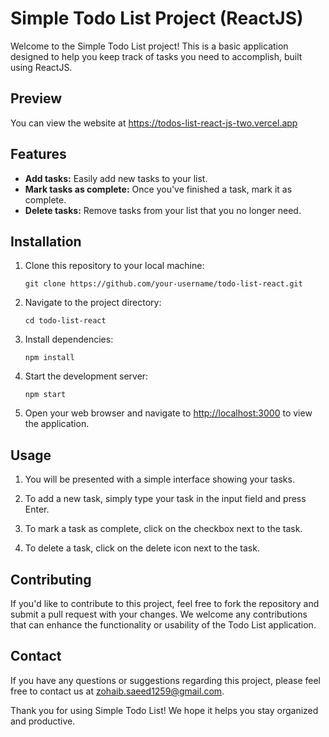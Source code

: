 # Simple Todo List Project (ReactJS)

Welcome to the Simple Todo List project! This is a basic application designed to help you keep track of tasks you need to accomplish, built using ReactJS.

## Preview
You can view the website at https://todos-list-react-js-two.vercel.app

## Features

- **Add tasks:** Easily add new tasks to your list.
- **Mark tasks as complete:** Once you've finished a task, mark it as complete.
- **Delete tasks:** Remove tasks from your list that you no longer need.

## Installation

1. Clone this repository to your local machine:

   ```
   git clone https://github.com/your-username/todo-list-react.git
   ```

2. Navigate to the project directory:

   ```
   cd todo-list-react
   ```

3. Install dependencies:

   ```
   npm install
   ```

4. Start the development server:

   ```
   npm start
   ```

5. Open your web browser and navigate to [http://localhost:3000](http://localhost:3000) to view the application.

## Usage

1. You will be presented with a simple interface showing your tasks.

2. To add a new task, simply type your task in the input field and press Enter.

3. To mark a task as complete, click on the checkbox next to the task.

4. To delete a task, click on the delete icon next to the task.

## Contributing

If you'd like to contribute to this project, feel free to fork the repository and submit a pull request with your changes. We welcome any contributions that can enhance the functionality or usability of the Todo List application.

## Contact

If you have any questions or suggestions regarding this project, please feel free to contact us at [zohaib.saeed1259@gmail.com](mailto:zohaib.saeed1259@gmail.com).

Thank you for using Simple Todo List! We hope it helps you stay organized and productive.